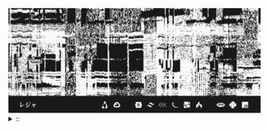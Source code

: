 <img src="./banner.png">
<details><summary> :: </summary>
<!--START_SECTION:waka-->

```
From: 09 August 2024 - To: 09 March 2025

Total Time: 1,151 hrs 18 mins

Python                     336 hrs 8 mins  ///////------------------   26.94 %
PHP                        192 hrs 57 mins ////---------------------   15.46 %
Markdown                   184 hrs 34 mins ////---------------------   14.79 %
Other                      96 hrs 30 mins  //-----------------------   07.73 %
```

<!--END_SECTION:waka-->
</details>
